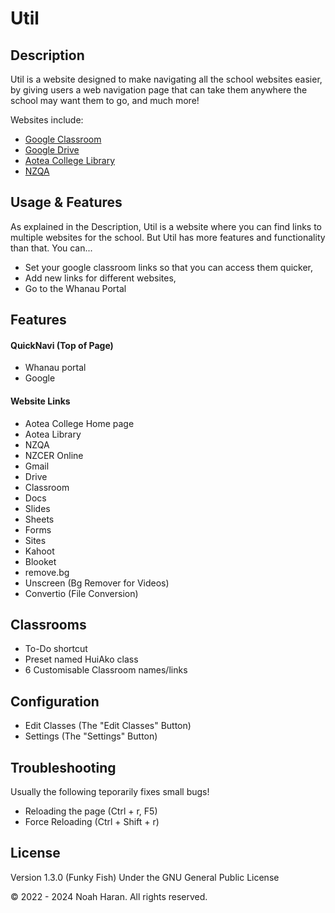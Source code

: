 # Util

## Description

Util is a website designed to make navigating all the school websites easier, by giving users a web navigation page that can take them anywhere the school may want them to go, and much more!

Websites include:

 - [Google Classroom](https://classroom.google.com)
 - [Google Drive](https://drive.google.com)
 - [Aotea College Library](https://nz.accessit.online/ATC00/!#dashboard)
 - [NZQA](https://taku.nzqa.govt.nz/learner-home/)

## Usage & Features

As explained in the Description, Util is a website where you can find links to multiple websites for the school. But Util has more features and functionality than that.
You can...

 - Set your google classroom links so that you can access them quicker,
 - Add new links for different websites,
 - Go to the Whanau Portal

## Features
#### QuickNavi (Top of Page)
 - Whanau portal
 - Google

#### Website Links
 - Aotea College Home page
 - Aotea Library
 - NZQA
 - NZCER Online
 - Gmail
 - Drive
 - Classroom
 - Docs
 - Slides
 - Sheets
 - Forms
 - Sites
 - Kahoot
 - Blooket
 - remove.bg
 - Unscreen (Bg Remover for Videos)
 - Convertio (File Conversion)

## Classrooms
 - To-Do shortcut
 - Preset named HuiAko class
 - 6 Customisable Classroom names/links

## Configuration
 - Edit Classes (The "Edit Classes" Button)
 - Settings (The "Settings" Button)

## Troubleshooting
Usually the following teporarily fixes small bugs!
 - Reloading the page (Ctrl + r, F5)
 - Force Reloading (Ctrl + Shift + r)

## License
Version 1.3.0 (Funky Fish)
Under the GNU General Public License

&copy; 2022 - 2024 Noah Haran. All rights reserved.